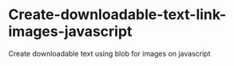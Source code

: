 # Create-downloadable-text-link-images-javascript
Create downloadable text using blob for images on javascript
